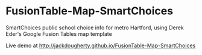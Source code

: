 FusionTable-Map-SmartChoices
============================

SmartChoices public school choice info for metro Hartford, using Derek Eder's Google Fusion Tables map template

Live demo at http://jackdougherty.github.io/FusionTable-Map-SmartChoices
